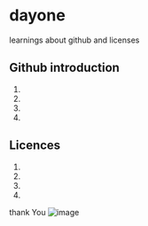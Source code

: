 # dayone
learnings about github and licenses 
## Github introduction
1.
2.
3.
4.
## Licences
1.
2.
3.
4.
thank You
![image](https://user-images.githubusercontent.com/116141401/196608268-33ad12d1-785d-47bd-b93c-0c438e825871.png)
